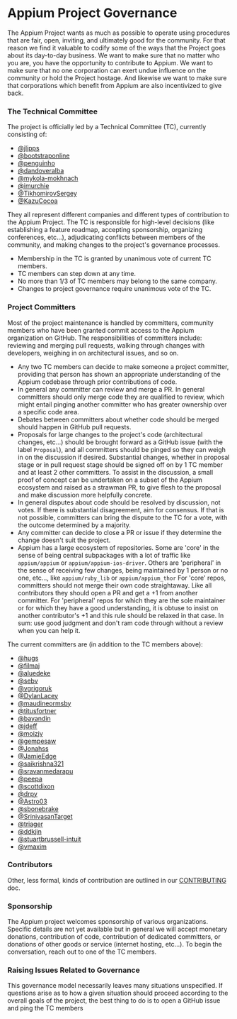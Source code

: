 # Appium Project Governance

The Appium Project wants as much as possible to operate using procedures that
are fair, open, inviting, and ultimately good for the community. For that
reason we find it valuable to codify some of the ways that the Project goes
about its day-to-day business. We want to make sure that no matter who you are,
you have the opportunity to contribute to Appium. We want to make sure that no
one corporation can exert undue influence on the community or hold the Project
hostage. And likewise we want to make sure that corporations which benefit from
Appium are also incentivized to give back.

### The Technical Committee

The project is officially led by a Technical Committee (TC), currently
consisting of:

* [@jlipps](https://github.com/jlipps)
* [@bootstraponline](https://github.com/bootstraponline)
* [@penguinho](https://github.com/penguinho)
* [@dandoveralba](https://github.com/dandoveralba)
* [@mykola-mokhnach](https://github.com/mykola-mokhnach)
* [@imurchie](https://github.com/imurchie)
* [@TikhomirovSergey](https://github.com/TikhomirovSergey)
* [@KazuCocoa](https://github.com/KazuCocoa)

They all represent different companies and different types of contribution to
the Appium Project. The TC is responsible for high-level decisions (like
establishing a feature roadmap, accepting sponsorship, organizing conferences,
etc...), adjudicating conflicts between members of the community, and making
changes to the project's governance processes.

* Membership in the TC is granted by unanimous vote of current TC members.
* TC members can step down at any time.
* No more than 1/3 of TC members may belong to the same company.
* Changes to project governance require unanimous vote of the TC.

### Project Committers

Most of the project maintenance is handled by committers, community members who
have been granted commit access to the Appium organization on GitHub. The
responsibilities of committers include: reviewing and merging pull requests,
walking through changes with developers, weighing in on architectural issues,
and so on.

* Any two TC members can decide to make someone a project committer, providing that person has shown an appropriate understanding of the Appium codebase through prior contributions of code.
* In general any committer can review and merge a PR. In general committers should only merge code they are qualified to review, which might entail pinging another committer who has greater ownership over a specific code area.
* Debates between committers about whether code should be merged should happen in GitHub pull requests.
* Proposals for large changes to the project's code (architectural changes, etc...) should be brought forward as a GitHub issue (with the label `Proposal`), and all committers should be pinged so they can weigh in on the discussion if desired. Substantial changes, whether in proposal stage or in pull request stage should be signed off on by 1 TC member and at least 2 other committers. To assist in the discussion, a small proof of concept can be undertaken on a subset of the Appium ecosystem and raised as a strawman PR, to give flesh to the proposal and make discussion more helpfully concrete.
* In general disputes about code should be resolved by discussion, not votes. If there is substantial disagreement, aim for consensus. If that is not possible, committers can bring the dispute to the TC for a vote, with the outcome determined by a majority.
* Any committer can decide to close a PR or issue if they determine the change doesn't suit the project.
* Appium has a large ecosystem of repositories. Some are 'core' in the sense of being central subpackages with a lot of traffic like `appium/appium` or `appium/appium-ios-driver`. Others are 'peripheral' in the sense of receiving few changes, being maintained by 1 person or no one, etc..., like `appium/ruby_lib` or `appium/appium_thor` For 'core' repos, committers should not merge their own code straightaway. Like all contributors they should open a PR and get a +1 from another committer. For 'peripheral' repos for which they are the sole maintainer or for which they have a good understanding, it is obtuse to insist on another contributor's +1 and this rule should be relaxed in that case. In sum: use good judgment and don't ram code through without a review when you can help it.

The current committers are (in addition to the TC members above):

* [@hugs](https://github.com/hugs)
* [@filmaj](https://github.com/filmaj)
* [@aluedeke](https://github.com/aluedeke)
* [@sebv](https://github.com/sebv)
* [@vgrigoruk](https://github.com/vgrigoruk)
* [@DylanLacey](https://github.com/DylanLacey)
* [@maudineormsby](https://github.com/maudineormsby)
* [@titusfortner](https://github.com/titusfortner)
* [@bayandin](https://github.com/bayandin)
* [@jdeff](https://github.com/jdeff)
* [@moizjv](https://github.com/moizjv)
* [@gempesaw](https://github.com/gempesaw)
* [@Jonahss](https://github.com/Jonahss)
* [@JamieEdge](https://github.com/JamieEdge)
* [@saikrishna321](https://github.com/saikrishna321)
* [@sravanmedarapu](https://github.com/sravanmedarapu)
* [@peepa](https://github.com/peepa)
* [@scottdixon](https://github.com/scottdixon)
* [@drpy](https://github.com/drpy)
* [@Astro03](https://github.com/Astro03)
* [@sbonebrake](https://github.com/sbonebrake)
* [@SrinivasanTarget](https://github.com/SrinivasanTarget)
* [@triager](https://github.com/triager)
* [@ddkjin](https://github.com/ddkjin)
* [@stuartbrussell-intuit](https://github.com/stuartbrussell-intuit)
* [@vmaxim](https://github.com/vmaxim)

### Contributors

Other, less formal, kinds of contribution are outlined in our
[CONTRIBUTING](/CONTRIBUTING.md) doc.

### Sponsorship

The Appium project welcomes sponsorship of various organizations. Specific
details are not yet available but in general we will accept monetary donations,
contribution of code, contribution of dedicated committers, or donations of
other goods or service (internet hosting, etc...). To begin the conversation,
reach out to one of the TC members.

### Raising Issues Related to Governance

This governance model necessarily leaves many situations unspecified. If
questions arise as to how a given situation should proceed according to the
overall goals of the project, the best thing to do is to open a GitHub issue
and ping the TC members
